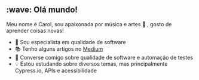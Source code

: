 <!--
**CarolCiola/carolciola** is a ✨ _special_ ✨ repository because its `README.md` (this file) appears on your GitHub profile.
https://github.com/hideraldus13/github-emoji
https://gist.github.com/rxaviers/7360908
https://github.com/ikatyang/emoji-cheat-sheet/blob/master/README.md
-->

<h2> :wave: Olá mundo!</h2>

<!--<p align="left"> <img src="https://komarev.com/ghpvc/?username=cciola&label=Profile%20views&color=0e75b6&style=flat" alt="carolciola" /> </p> -->

Meu nome é Carol, sou apaixonada por música e artes :musical_note: , gosto de aprender coisas novas!

* :rocket: Sou especialista em qualidade de software</br>
* :books: Tenho alguns artigos no <a href="https://carolciola.medium.com/">Medium</a></br>
* :speech_balloon: Converse comigo sobre qualidade de software e automação de testes</br>
* :bulb: Estou estudando sobre diversos temas, mas principalmente Cypress.io, APIs e acessibilidade</br>




